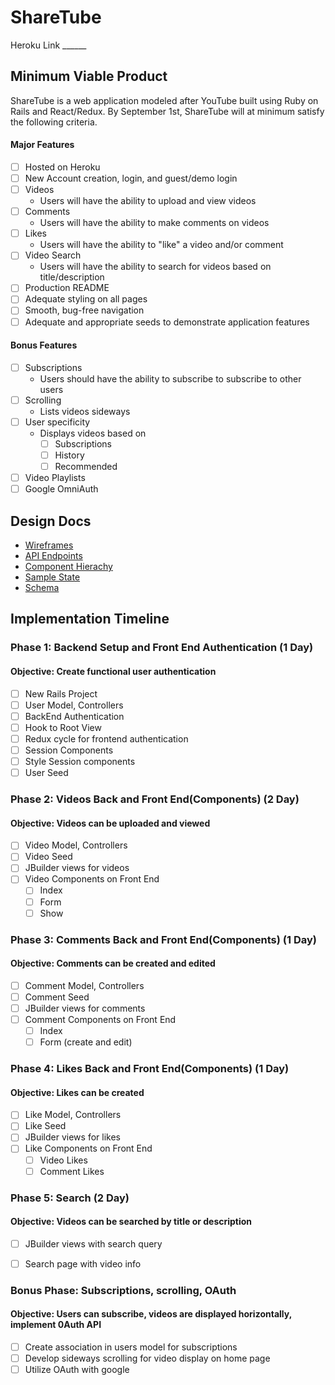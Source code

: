 # ShareTube
Heroku Link ______
## Minimum Viable Product
ShareTube is a web application modeled after YouTube built using Ruby on Rails and React/Redux. By September 1st, ShareTube will at minimum satisfy the following criteria.
#### Major Features
- [ ] Hosted on Heroku
- [ ] New Account creation, login, and guest/demo login
- [ ] Videos
  - Users will have the ability to upload and view videos
- [ ] Comments
  - Users will have the ability to make comments on videos
- [ ] Likes
  - Users will have the ability to "like" a video and/or comment
- [ ] Video Search
  - Users will have the ability to search for videos based on title/description
- [ ] Production README
- [ ] Adequate styling on all pages
- [ ] Smooth, bug-free navigation
- [ ] Adequate and appropriate seeds to demonstrate application features

#### Bonus Features
- [ ] Subscriptions
  - Users should have the ability to subscribe to subscribe to other users
- [ ] Scrolling
  - Lists videos sideways
- [ ] User specificity
  - Displays videos based on
    - [ ] Subscriptions
    - [ ] History
    - [ ] Recommended
- [ ] Video Playlists
- [ ] Google OmniAuth

## Design Docs
- [Wireframes](wireframes/)
- [API Endpoints](api-endpoints.md)
- [Component Hierachy](component-hierarchy.md)
- [Sample State](sample-state.md)
- [Schema](schema.md/)

## Implementation Timeline

### Phase 1: Backend Setup and Front End Authentication (1 Day)
#### Objective: Create functional user authentication
- [ ] New Rails Project
- [ ] User Model, Controllers
- [ ] BackEnd Authentication
- [ ] Hook to Root View
- [ ] Redux cycle for frontend authentication
- [ ] Session Components
- [ ] Style Session components
- [ ] User Seed

### Phase 2: Videos Back and Front End(Components) (2 Day)
#### Objective: Videos can be uploaded and viewed
- [ ] Video Model, Controllers
- [ ] Video Seed
- [ ] JBuilder views for videos
- [ ] Video Components on Front End
  - [ ] Index
  - [ ] Form
  - [ ] Show

### Phase 3: Comments Back and Front End(Components) (1 Day)
#### Objective: Comments can be created and edited
- [ ] Comment Model, Controllers
- [ ] Comment Seed
- [ ] JBuilder views for comments
- [ ] Comment Components on Front End
  - [ ] Index
  - [ ] Form (create and edit)

### Phase 4: Likes Back and Front End(Components) (1 Day)
#### Objective: Likes can be created
- [ ] Like Model, Controllers
- [ ] Like Seed
- [ ] JBuilder views for likes
- [ ] Like Components on Front End
  - [ ] Video Likes
  - [ ] Comment Likes

### Phase 5: Search (2 Day)
#### Objective: Videos can be searched by title or description
- [ ] JBuilder views with search query
- [ ] Search page with video info


### Bonus Phase: Subscriptions, scrolling, OAuth
#### Objective: Users can subscribe, videos are displayed horizontally, implement 0Auth API
- [ ] Create association in users model for subscriptions
- [ ] Develop sideways scrolling for video display on home page
- [ ] Utilize OAuth with google
